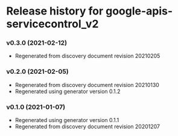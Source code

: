 # Release history for google-apis-servicecontrol_v2

### v0.3.0 (2021-02-12)

* Regenerated from discovery document revision 20210205

### v0.2.0 (2021-02-05)

* Regenerated from discovery document revision 20210130
* Regenerated using generator version 0.1.2

### v0.1.0 (2021-01-07)

* Regenerated using generator version 0.1.1
* Regenerated from discovery document revision 20201207


